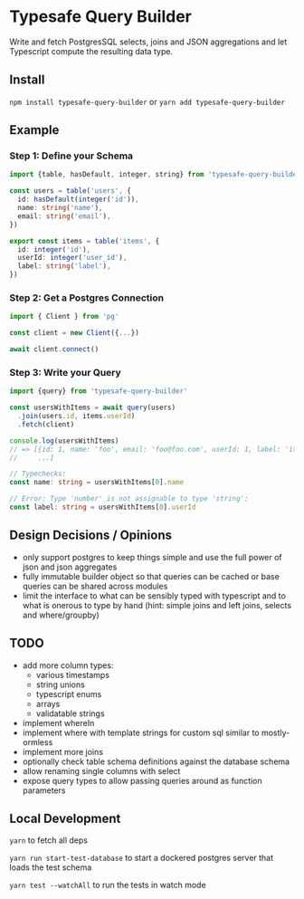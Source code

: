 # Typesafe Query Builder

Write and fetch PostgresSQL selects, joins and JSON aggregations and let Typescript compute the resulting data type.

## Install

`npm install typesafe-query-builder` or `yarn add typesafe-query-builder`

## Example

### Step 1: Define your Schema

```typescript
import {table, hasDefault, integer, string} from 'typesafe-query-builder'

const users = table('users', {
  id: hasDefault(integer('id')),
  name: string('name'),
  email: string('email'),
})

export const items = table('items', {
  id: integer('id'),
  userId: integer('user_id'),
  label: string('label'),
})
```

### Step 2: Get a Postgres Connection

```typescript
import { Client } from 'pg'

const client = new Client({...})

await client.connect()
```

### Step 3: Write your Query

```typescript
import {query} from 'typesafe-query-builder'

const usersWithItems = await query(users)
  .join(users.id, items.userId)
  .fetch(client)

console.log(usersWithItems)
// => [{id: 1, name: 'foo', email: 'foo@foo.com', userId: 1, label: 'item-1'},
//     ...]

// Typechecks:
const name: string = usersWithItems[0].name

// Error: Type 'number' is not assignable to type 'string':
const label: string = usersWithItems[0].userId
```

## Design Decisions / Opinions

- only support postgres to keep things simple and use the full power of json
  and json aggregates
- fully immutable builder object so that queries can be cached or base queries
  can be shared across modules
- limit the interface to what can be sensibly typed with typescript and to
  what is onerous to type by hand (hint: simple joins and left joins, selects
  and where/groupby)

## TODO

- add more column types:
  - various timestamps
  - string unions
  - typescript enums
  - arrays
  - validatable strings
- implement whereIn
- implement where with template strings for custom sql similar to mostly-ormless
- implement more joins
- optionally check table schema definitions against the database schema
- allow renaming single columns with select
- expose query types to allow passing queries around as function parameters

## Local Development

`yarn` to fetch all deps

`yarn run start-test-database` to start a dockered postgres server that loads the test schema

`yarn test --watchAll` to run the tests in watch mode

